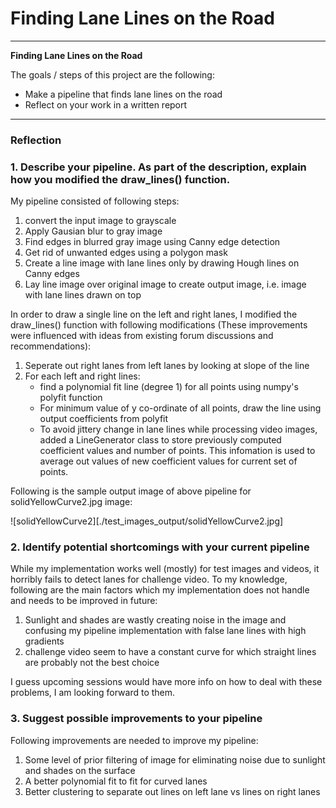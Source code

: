 # **Finding Lane Lines on the Road**

---

**Finding Lane Lines on the Road**

The goals / steps of this project are the following:
* Make a pipeline that finds lane lines on the road
* Reflect on your work in a written report


[//]: # (Image References)

[image1]: ./examples/grayscale.jpg "Grayscale"

---

### Reflection

### 1. Describe your pipeline. As part of the description, explain how you modified the draw_lines() function.

My pipeline consisted of following steps:
1. convert the input image to grayscale
2. Apply Gausian blur to gray image
3. Find edges in blurred gray image using Canny edge detection
4. Get rid of unwanted edges using a polygon mask
5. Create a line image with lane lines only by drawing Hough lines on Canny edges
6. Lay line image over original image to create output image, i.e. image with lane lines drawn on top

In order to draw a single line on the left and right lanes, I modified the draw_lines() function with following modifications (These improvements were influenced with ideas from existing forum discussions and recommendations):
1. Seperate out right lanes from left lanes by looking at slope of the line
1. For each left and right lines:
	* find a polynomial fit line (degree 1) for all points using numpy's polyfit function
	* For minimum value of y co-ordinate of all points, draw the line using output coefficients from polyfit
	* To avoid jittery change in lane lines while processing video images, added a LineGenerator class to store previously computed coefficient values and number of points. This infomation is used to average out values of new coefficient values for current set of points.

Following is the sample output image of above pipeline for solidYellowCurve2.jpg image:

![solidYellowCurve2][./test_images_output/solidYellowCurve2.jpg]


### 2. Identify potential shortcomings with your current pipeline

While my implementation works well (mostly) for test images and videos, it horribly fails to detect lanes for challenge video. To my knowledge, following are the main factors which my implementation does not handle and needs to be improved in future:
1. Sunlight and shades are wastly creating noise in the image and confusing my pipeline implementation with false lane lines with high gradients
1. challenge video seem to have a constant curve for which straight lines are probably not the best choice

I guess upcoming sessions would have more info on how to deal with these problems, I am looking forward to them.

### 3. Suggest possible improvements to your pipeline

Following improvements are needed to improve my pipeline:
1. Some level of prior filtering of image for eliminating noise due to sunlight and shades on the surface
1. A better polynomial fit to fit for curved lanes
1. Better clustering to separate out lines on left lane vs lines on right lanes
